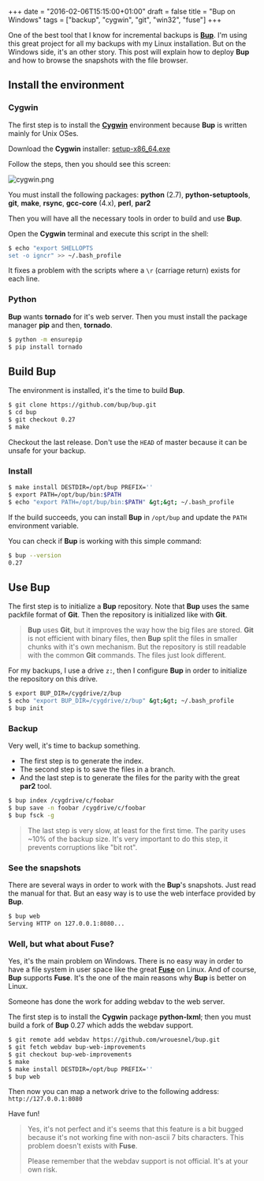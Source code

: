 +++
date = "2016-02-06T15:15:00+01:00"
draft = false
title = "Bup on Windows"
tags = ["backup", "cygwin", "git", "win32", "fuse"]
+++

One of the best tool that I know for incremental backups is [**Bup**](https://bup.github.io). I'm using this great project for all my backups with my Linux installation. But on the Windows side, it's an other story. This post will explain how to deploy **Bup** and how to browse the snapshots with the file
browser.

## Install the environment
### Cygwin

The first step is to install the [**Cygwin**](https://www.cygwin.com/) environment because **Bup** is written mainly for Unix OSes.

Download the **Cygwin** installer: [setup-x86_64.exe](https://www.cygwin.com/setup-x86_64.exe)

Follow the steps, then you should see this screen:

![cygwin.png](/img/cygwin.png)

You must install the following packages: **python** (2.7), **python-setuptools**, **git**, **make**, **rsync**, **gcc-core** (4.x), **perl**, **par2**

Then you will have all the necessary tools in order to build and use **Bup**.

Open the **Cygwin** terminal and execute this script in the shell:

```bash
$ echo "export SHELLOPTS
set -o igncr" >> ~/.bash_profile
```

It fixes a problem with the scripts where a `\r` (carriage return) exists for each line.

### Python

**Bup** wants **tornado** for it's web server. Then you must install the package manager **pip** and then, **tornado**.

```bash
$ python -m ensurepip
$ pip install tornado
```

## Build Bup

The environment is installed, it's the time to build **Bup**.

```bash
$ git clone https://github.com/bup/bup.git
$ cd bup
$ git checkout 0.27
$ make
```

Checkout the last release. Don't use the `HEAD` of master because it can be unsafe for your backup.

### Install

```bash
$ make install DESTDIR=/opt/bup PREFIX=''
$ export PATH=/opt/bup/bin:$PATH
$ echo "export PATH=/opt/bup/bin:$PATH" &gt;&gt; ~/.bash_profile
```

If the build succeeds, you can install **Bup** in `/opt/bup` and update the `PATH` environment variable.

You can check if **Bup** is working with this simple command:

```bash
$ bup --version
0.27
```

## Use Bup

The first step is to initialize a **Bup** repository. Note that **Bup** uses the same packfile format of **Git**. Then the repository is initialized like with **Git**.
> **Bup** uses **Git**, but it improves the way how the big files are stored. **Git** is not efficient with binary files, then **Bup** split the files in smaller chunks with it's own mechanism. But the repository is still readable with the common **Git** commands. The files just look different.

For my backups, I use a drive `z:`, then I configure **Bup** in order to initialize the repository on this drive.

```bash
$ export BUP_DIR=/cygdrive/z/bup
$ echo "export BUP_DIR=/cygdrive/z/bup" &gt;&gt; ~/.bash_profile
$ bup init
```

### Backup

Very well, it's time to backup something.

 * The first step is to generate the index.
 * The second step is to save the files in a branch.
 * And the last step is to generate the files for the parity with the great **par2** tool.

```bash
$ bup index /cygdrive/c/foobar
$ bup save -n foobar /cygdrive/c/foobar
$ bup fsck -g
```

> The last step is very slow, at least for the first time. The parity uses ~10% of the backup size. It's very important to do this step, it prevents corruptions like "bit rot".

### See the snapshots

There are several ways in order to work with the **Bup**'s snapshots. Just read the manual for that. But an easy way is to use the web interface provided by **Bup**.

```bash
$ bup web
Serving HTTP on 127.0.0.1:8080...
```

### Well, but what about Fuse?

Yes, it's the main problem on Windows. There is no easy way in order to have a file system in user space like the great [**Fuse**](https://en.wikipedia.org/wiki/Filesystem_in_Userspace) on Linux. And of course, **Bup** supports **Fuse**. It's the one of the main reasons why **Bup** is better on Linux.

Someone has done the work for adding webdav to the web server.

The first step is to install the **Cygwin** package **python-lxml**; then you must build a fork of **Bup** 0.27 which adds the webdav support.

```bash
$ git remote add webdav https://github.com/wrouesnel/bup.git
$ git fetch webdav bup-web-improvements
$ git checkout bup-web-improvements
$ make
$ make install DESTDIR=/opt/bup PREFIX=''
$ bup web
```

Then now you can map a network drive to the following address: `http://127.0.0.1:8080`

Have fun!

> Yes, it's not perfect and it's seems that this feature is a bit bugged because it's not working fine with non-ascii 7 bits characters. This problem doesn't exists with **Fuse**.
>
> Please remember that the webdav support is not official. It's at your own risk.
